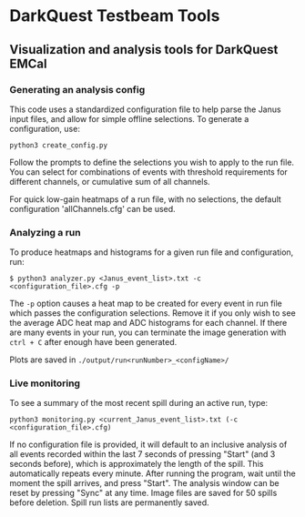# DarkQuest Testbeam Tools
## Visualization and analysis tools for DarkQuest EMCal

### Generating an analysis config
This code uses a standardized configuration file to help parse the Janus input files, and allow for simple offline selections. To generate a configuration, use:
```
python3 create_config.py
```
Follow the prompts to define the selections you wish to apply to the run file. You can select for combinations of events with threshold requirements for different channels, or cumulative sum of all channels.

For quick low-gain heatmaps of a run file, with no selections, the default configuration 'allChannels.cfg' can be used.

### Analyzing a run
To produce heatmaps and histograms for a given run file and configuration, run:
```
$ python3 analyzer.py <Janus_event_list>.txt -c <configuration_file>.cfg -p
```

The `-p` option causes a heat map to be created for every event in run file which passes the configuration selections. Remove it if you only wish to see the average ADC heat map and ADC histograms for each channel. If there are many events in your run, you can terminate the image generation with `ctrl + C` after enough have been generated.

Plots are saved in `./output/run<runNumber>_<configName>/`

### Live monitoring
To see a summary of the most recent spill during an active run, type:
```
python3 monitoring.py <current_Janus_event_list>.txt (-c <configuration_file>.cfg)
```
If no configuration file is provided, it will default to an inclusive analysis of all events recorded within the last 7 seconds of pressing "Start" (and 3 seconds before), which is approximately the length of the spill. This automatically repeats every minute. After running the program, wait until the moment the spill arrives, and press "Start". The analysis window can be reset by pressing "Sync" at any time. Image files are saved for 50 spills before deletion. Spill run lists are permanently saved.